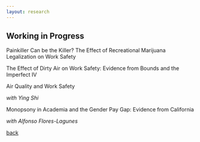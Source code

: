```yaml
---
layout: research
---
```


## Working in Progress

Painkiller Can be the Killer? The Effect of Recreational Marijuana Legalization on Work Safety

The Effect of Dirty Air on Work Safety: Evidence from Bounds and the Imperfect IV

Air Quality and Work Safety

*with Ying Shi*

Monopsony in Academia and the Gender Pay Gap:
Evidence from California

*with Alfonso Flores-Lagunes*

[back](./)
